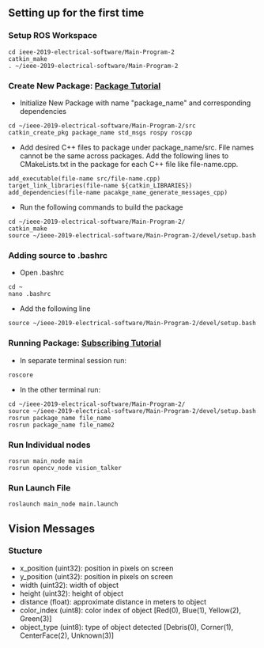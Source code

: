 ## Setting up for the first time
### Setup ROS Workspace
```
cd ieee-2019-electrical-software/Main-Program-2
catkin_make
. ~/ieee-2019-electrical-software/Main-Program-2
```
### Create New Package: [Package Tutorial](http://wiki.ros.org/ROS/Tutorials/CreatingPackage)
* Initialize New Package with name "package_name" and corresponding dependencies
```
cd ~/ieee-2019-electrical-software/Main-Program-2/src
catkin_create_pkg package_name std_msgs rospy roscpp
```
* Add desired C++ files to package under package_name/src.  File names cannot be the same across packages.  Add the following lines to CMakeLists.txt in the package for each C++ file like file-name.cpp.
```
add_executable(file-name src/file-name.cpp)
target_link_libraries(file-name ${catkin_LIBRARIES})
add_dependencies(file-name pacakge_name_generate_messages_cpp)
```
* Run the following commands to build the package
```
cd ~/ieee-2019-electrical-software/Main-Program-2/
catkin_make
source ~/ieee-2019-electrical-software/Main-Program-2/devel/setup.bash
```
### Adding source to .bashrc
* Open .bashrc
```
cd ~
nano .bashrc
```
* Add the following line
```
source ~/ieee-2019-electrical-software/Main-Program-2/devel/setup.bash
```
### Running Package: [Subscribing Tutorial](http://wiki.ros.org/ROS/Tutorials/ExaminingPublisherSubscriber)
* In separate terminal session run:
```
roscore
```
* In the other terminal run:
```
cd ~/ieee-2019-electrical-software/Main-Program-2/
source ~/ieee-2019-electrical-software/Main-Program-2/devel/setup.bash
rosrun package_name file_name
rosrun package_name file_name2
```

### Run Individual nodes
```
rosrun main_node main
rosrun opencv_node vision_talker
```

### Run Launch File
```
roslaunch main_node main.launch
```

## Vision Messages
### Stucture
* x_position (uint32): position in pixels on screen
* y_position (uint32): position in pixels on screen
* width (uint32): width of object
* height (uint32): height of object
* distance (float): approximate distance in meters to object
* color_index (uint8): color index of object [Red(0), Blue(1), Yellow(2), Green(3)]
* object_type (uint8): type of object detected [Debris(0), Corner(1), CenterFace(2), Unknown(3)]
